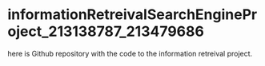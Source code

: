 # informationRetreivalSearchEngineProject_213138787_213479686
here is Github repository with the code to the information retreival project.
